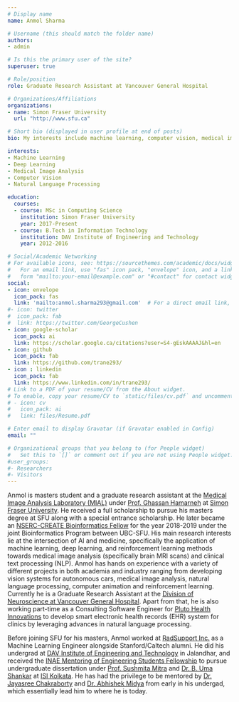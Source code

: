 ```yaml
---
# Display name
name: Anmol Sharma

# Username (this should match the folder name)
authors:
- admin

# Is this the primary user of the site?
superuser: true

# Role/position
role: Graduate Research Assistant at Vancouver General Hospital

# Organizations/Affiliations
organizations:
- name: Simon Fraser University
  url: "http://www.sfu.ca"

# Short bio (displayed in user profile at end of posts)
bio: My interests include machine learning, computer vision, medical image analysis and natural language processing.

interests:
- Machine Learning
- Deep Learning
- Medical Image Analysis
- Computer Vision
- Natural Language Processing

education:
  courses:
  - course: MSc in Computing Science
    institution: Simon Fraser University
    year: 2017-Present
  - course: B.Tech in Information Technology
    institution: DAV Institute of Engineering and Technology
    year: 2012-2016

# Social/Academic Networking
# For available icons, see: https://sourcethemes.com/academic/docs/widgets/#icons
#   For an email link, use "fas" icon pack, "envelope" icon, and a link in the
#   form "mailto:your-email@example.com" or "#contact" for contact widget.
social:
- icon: envelope
  icon_pack: fas
  link: 'mailto:anmol.sharma293@gmail.com'  # For a direct email link, use "mailto:test@example.org".
#- icon: twitter
#  icon_pack: fab
#  link: https://twitter.com/GeorgeCushen
- icon: google-scholar
  icon_pack: ai
  link: https://scholar.google.ca/citations?user=S4-gEskAAAAJ&hl=en
- icon: github
  icon_pack: fab
  link: https://github.com/trane293/
- icon : linkedin
  icon_pack: fab
  link: https://www.linkedin.com/in/trane293/
# Link to a PDF of your resume/CV from the About widget.
# To enable, copy your resume/CV to `static/files/cv.pdf` and uncomment the lines below.  
# - icon: cv
#   icon_pack: ai
#   link: files/Resume.pdf

# Enter email to display Gravatar (if Gravatar enabled in Config)
email: ""

# Organizational groups that you belong to (for People widget)
#   Set this to `[]` or comment out if you are not using People widget.  
#user_groups:
#- Researchers
#- Visitors
---
```


Anmol is masters student and a graduate research assistant at the [Medical Image Analysis Laboratory (MIAL)](http://medicalimageanalysis.com) under [Prof. Ghassan Hamarneh](https://sites.google.com/view/hamarneh-research/ghassans-bio?authuser=0) at [Simon Fraser University](https://www.sfu.ca/). He received a full scholarship to pursue his masters degree at SFU along with a special entrance scholarship. He later became an [NSERC-CREATE Bioinformatics Fellow](https://bcbioinformaticsgrad.ca/) for the year 2018-2019 under the joint Bioinformatics Program between UBC-SFU. His main research interests lie at the intersection of AI and medicine, specifically the application of machine learning, deep learning, and reinforcement learning methods towards medical image analysis (specifically brain MRI scans) and clinical text processing (NLP). Anmol has hands on experience with a variety of different projects in both academia and industry ranging from developing vision systems for autonomous cars, medical image analysis, natural language processing, computer animation and reinforcement learning. Currently he is a Graduate Research Assistant at the [Division of Neuroscience at Vancouver General Hospital](https://neuroscience.centreforbrainhealth.ca/). Apart from that, he is also working part-time as a Consulting Software Engineer for [Pluto Health Innovations](https://www.corporationwiki.com/p/31mua9/pluto-health-innovations-inc) to develop smart electronic health records (EHR) system for clinics by leveraging advances in natural language processing.

Before joining SFU for his masters, Anmol worked at [RadSupport Inc.](https://youtu.be/wHSxFcKBAOs?t=290) as a Machine Learning Engineer alongside Stanford/Caltech alumni. He did his undergrad at [DAV Institute of Engineering and Technology](http://www.davietjal.org/) in Jalandhar, and received the [INAE Mentoring of Engineering Students Fellowship](https://www.inae.in/mentoring-of-engineering-students-by-inae-fellows/) to pursue undergraduate dissertation under [Prof. Sushmita Mitra](https://www.isical.ac.in/~sushmita/) and [Dr. B. Uma Shankar](https://www.isical.ac.in/~uma/) at [ISI Kolkata](https://www.isical.ac.in/). He has had the privilege to be mentored by [Dr. Jayasree Chakraborty](http://hpbresearch.org/members/jayasree-chakraborty/) and [Dr. Abhishek Midya](http://hpbresearch.org/members/abhishek-midya/) from early in his undergad, which essentially lead him to where he is today.
